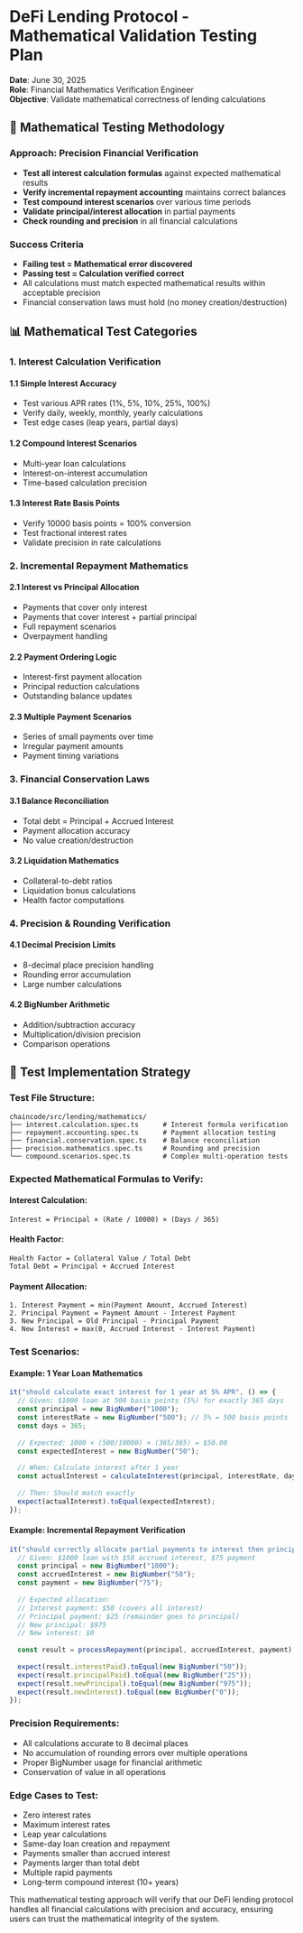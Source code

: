 # DeFi Lending Protocol - Mathematical Validation Testing Plan

**Date**: June 30, 2025  
**Role**: Financial Mathematics Verification Engineer  
**Objective**: Validate mathematical correctness of lending calculations

## 🧮 Mathematical Testing Methodology

### Approach: Precision Financial Verification
- **Test all interest calculation formulas** against expected mathematical results
- **Verify incremental repayment accounting** maintains correct balances
- **Test compound interest scenarios** over various time periods
- **Validate principal/interest allocation** in partial payments
- **Check rounding and precision** in all financial calculations

### Success Criteria
- **Failing test = Mathematical error discovered**
- **Passing test = Calculation verified correct**
- All calculations must match expected mathematical results within acceptable precision
- Financial conservation laws must hold (no money creation/destruction)

## 📊 Mathematical Test Categories

### 1. **Interest Calculation Verification**

#### 1.1 Simple Interest Accuracy
- Test various APR rates (1%, 5%, 10%, 25%, 100%)
- Verify daily, weekly, monthly, yearly calculations
- Test edge cases (leap years, partial days)

#### 1.2 Compound Interest Scenarios  
- Multi-year loan calculations
- Interest-on-interest accumulation
- Time-based calculation precision

#### 1.3 Interest Rate Basis Points
- Verify 10000 basis points = 100% conversion
- Test fractional interest rates
- Validate precision in rate calculations

### 2. **Incremental Repayment Mathematics**

#### 2.1 Interest vs Principal Allocation
- Payments that cover only interest
- Payments that cover interest + partial principal
- Full repayment scenarios
- Overpayment handling

#### 2.2 Payment Ordering Logic
- Interest-first payment allocation
- Principal reduction calculations
- Outstanding balance updates

#### 2.3 Multiple Payment Scenarios
- Series of small payments over time
- Irregular payment amounts
- Payment timing variations

### 3. **Financial Conservation Laws**

#### 3.1 Balance Reconciliation
- Total debt = Principal + Accrued Interest
- Payment allocation accuracy
- No value creation/destruction

#### 3.2 Liquidation Mathematics
- Collateral-to-debt ratios
- Liquidation bonus calculations
- Health factor computations

### 4. **Precision & Rounding Verification**

#### 4.1 Decimal Precision Limits
- 8-decimal place precision handling
- Rounding error accumulation
- Large number calculations

#### 4.2 BigNumber Arithmetic
- Addition/subtraction accuracy
- Multiplication/division precision
- Comparison operations

## 🧪 **Test Implementation Strategy**

### Test File Structure:
```
chaincode/src/lending/mathematics/
├── interest.calculation.spec.ts      # Interest formula verification
├── repayment.accounting.spec.ts      # Payment allocation testing  
├── financial.conservation.spec.ts    # Balance reconciliation
├── precision.mathematics.spec.ts     # Rounding and precision
└── compound.scenarios.spec.ts        # Complex multi-operation tests
```

### Expected Mathematical Formulas to Verify:

#### Interest Calculation:
```
Interest = Principal × (Rate / 10000) × (Days / 365)
```

#### Health Factor:
```
Health Factor = Collateral Value / Total Debt
Total Debt = Principal + Accrued Interest
```

#### Payment Allocation:
```
1. Interest Payment = min(Payment Amount, Accrued Interest)
2. Principal Payment = Payment Amount - Interest Payment
3. New Principal = Old Principal - Principal Payment
4. New Interest = max(0, Accrued Interest - Interest Payment)
```

### Test Scenarios:

#### Example: 1 Year Loan Mathematics
```typescript
it("should calculate exact interest for 1 year at 5% APR", () => {
  // Given: $1000 loan at 500 basis points (5%) for exactly 365 days
  const principal = new BigNumber("1000");
  const interestRate = new BigNumber("500"); // 5% = 500 basis points
  const days = 365;
  
  // Expected: 1000 × (500/10000) × (365/365) = $50.00
  const expectedInterest = new BigNumber("50");
  
  // When: Calculate interest after 1 year
  const actualInterest = calculateInterest(principal, interestRate, days);
  
  // Then: Should match exactly
  expect(actualInterest).toEqual(expectedInterest);
});
```

#### Example: Incremental Repayment Verification  
```typescript
it("should correctly allocate partial payments to interest then principal", () => {
  // Given: $1000 loan with $50 accrued interest, $75 payment
  const principal = new BigNumber("1000");
  const accruedInterest = new BigNumber("50");
  const payment = new BigNumber("75");
  
  // Expected allocation:
  // Interest payment: $50 (covers all interest)
  // Principal payment: $25 (remainder goes to principal)
  // New principal: $975
  // New interest: $0
  
  const result = processRepayment(principal, accruedInterest, payment);
  
  expect(result.interestPaid).toEqual(new BigNumber("50"));
  expect(result.principalPaid).toEqual(new BigNumber("25"));
  expect(result.newPrincipal).toEqual(new BigNumber("975"));
  expect(result.newInterest).toEqual(new BigNumber("0"));
});
```

### Precision Requirements:
- All calculations accurate to 8 decimal places
- No accumulation of rounding errors over multiple operations
- Proper BigNumber usage for financial arithmetic
- Conservation of value in all operations

### Edge Cases to Test:
- Zero interest rates
- Maximum interest rates
- Leap year calculations
- Same-day loan creation and repayment
- Payments smaller than accrued interest
- Payments larger than total debt
- Multiple rapid payments
- Long-term compound interest (10+ years)

This mathematical testing approach will verify that our DeFi lending protocol handles all financial calculations with precision and accuracy, ensuring users can trust the mathematical integrity of the system.
